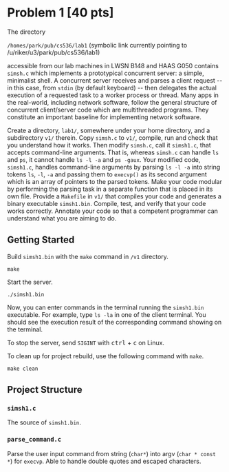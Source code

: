 # Problem 1 [40 pts]

The directory

`/homes/park/pub/cs536/lab1` (symbolic link currently pointing to
/u/riker/u3/park/pub/cs536/lab1)

accessible from our lab machines in LWSN B148 and HAAS G050 contains `simsh.c`
which implements a prototypical concurrent server: a simple, minimalist shell. A
concurrent server receives and parses a client request -- in this case, from
`stdin` (by default keyboard) -- then delegates the actual execution of a
requested task to a worker process or thread. Many apps in the real-world,
including network software, follow the general structure of concurrent
client/server code which are multithreaded programs. They constitute an
important baseline for implementing network software.

Create a directory, `lab1/`, somewhere under your home directory, and a
subdirectory `v1/` therein. Copy `simsh.c` to `v1/`, compile, run and check that
you understand how it works. Then modify `simsh.c`, call it `simsh1.c`, that
accepts command-line arguments. That is, whereas `simsh.c` can handle `ls` and
`ps`, it cannot handle `ls -l -a` and `ps -gaux`. Your modified code,
`simsh1.c`, handles command-line arguments by parsing `ls -l -a` into string
tokens `ls`, `-l`, `-a` and passing them to `execvp()` as its second argument
which is an array of pointers to the parsed tokens. Make your code modular by
performing the parsing task in a separate function that is placed in its own
file. Provide a `Makefile` in `v1/` that compiles your code and generates a
binary executable `simsh1.bin`. Compile, test, and verify that your code works
correctly. Annotate your code so that a competent programmer can understand what
you are aiming to do.

## Getting Started

Build `simsh1.bin` with the `make` command in `/v1` directory.

```shell
make
```

Start the server.

```shell
./simsh1.bin
```

Now, you can enter commands in the terminal running the `simsh1.bin` executable.
For example, type `ls -la` in one of the client terminal. You should see the
execution result of the corresponding command showing on the terminal.

To stop the server, send `SIGINT` with <kbd>ctrl</kbd> + <kbd>c</kbd> on Linux.

To clean up for project rebuild, use the following command with `make`.

```shell
make clean
```

## Project Structure

### `simsh1.c`

The source of `simsh1.bin`.

### `parse_command.c`

Parse the user input command from string (`char*`) into argv (`char * const *`)
for `execvp`. Able to handle double quotes and escaped characters.
